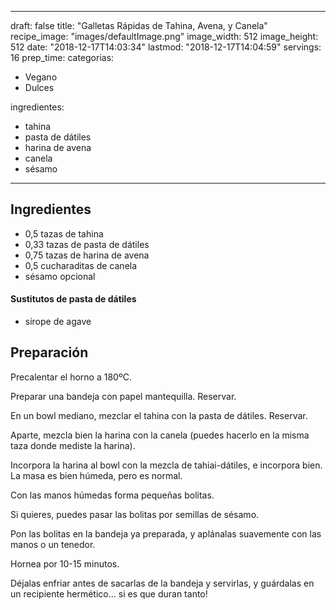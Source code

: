 
---
draft: false
title: "Galletas Rápidas de Tahina, Avena, y Canela"
recipe_image: "images/defaultImage.png"
image_width: 512
image_height: 512
date: "2018-12-17T14:03:34"
lastmod: "2018-12-17T14:04:59"
servings: 16
prep_time: 
categorias:
  - Vegano
  - Dulces

ingredientes:
  - tahina
  - pasta de dátiles
  - harina de avena
  - canela
  - sésamo
---

## Ingredientes
- 0,5 tazas de tahina
- 0,33 tazas de pasta de dátiles
- 0,75 tazas de harina de avena
- 0,5 cucharaditas de canela
- sésamo opcional
#### Sustitutos de pasta de dátiles
- sirope de agave

## Preparación
 Precalentar el horno a 180ºC. 

Preparar una bandeja con papel mantequilla. Reservar. 

En un bowl mediano, mezclar el tahina con la pasta de dátiles. Reservar. 

Aparte, mezcla bien la harina con la canela (puedes hacerlo en la misma taza donde mediste la harina). 

Incorpora la harina al bowl con la mezcla de tahiai-dátiles, e incorpora bien. La masa es bien húmeda, pero es normal. 

Con las manos húmedas forma pequeñas bolitas. 

Si quieres, puedes pasar las bolitas por semillas de sésamo. 

Pon las bolitas en la bandeja ya preparada, y aplánalas suavemente con las manos o un tenedor. 

Hornea por 10-15 minutos. 

Déjalas enfriar antes de sacarlas de la bandeja y servirlas, y guárdalas en un recipiente hermético... si es que duran tanto! 


